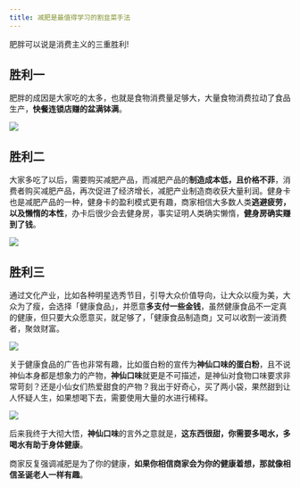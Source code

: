 ```yaml
---
title: 减肥是最值得学习的割韭菜手法
---
```


肥胖可以说是消费主义的三重胜利!



## 胜利一

肥胖的成因是大家吃的太多，也就是食物消费量足够大，大量食物消费拉动了食品生产，**快餐连锁店赚的盆满钵满**。

![](https://www.v2fy.com/asset/0i/jikemiji/jikemiji-md/kr-000080.assets/1240-20200719103603175.jpeg)

## 胜利二

大家多吃了以后，需要购买减肥产品，而减肥产品的**制造成本低，且价格不菲**，消费者购买减肥产品，再次促进了经济增长，减肥产业制造商收获大量利润。健身卡也是减肥产品的一种，健身卡的盈利模式更有趣，商家相信大多数人类**逃避疲劳，以及懒惰的本性**，办卡后很少会去健身房，事实证明人类确实懒惰，**健身房确实赚到了钱**。

![](https://www.v2fy.com/asset/0i/jikemiji/jikemiji-md/kr-000080.assets/1240.jpeg)

## 胜利三

通过文化产业，比如各种明星选秀节目，引导大众价值导向，让大众以瘦为美，大众为了瘦，会选择「健康食品」，并愿意**多支付一些金钱**，虽然健康食品不一定真的健康，但只要大众愿意买，就足够了，「健康食品制造商」又可以收割一波消费者，聚敛财富。

![](https://www.v2fy.com/asset/0i/jikemiji/jikemiji-md/kr-000080.assets/1240-20200719103603185.jpeg)



关于健康食品的广告也非常有趣，比如蛋白粉的宣传为**神仙口味的蛋白粉**，且不说神仙本身都是想象力的产物，**神仙口味**就更是不可描述，是神仙对食物口味要求非常苛刻？还是小仙女们热爱甜食的产物？我出于好奇心，买了两小袋，果然甜到让人怀疑人生，如果想喝下去，需要使用大量的水进行稀释。

![](https://www.v2fy.com/asset/0i/jikemiji/jikemiji-md/kr-000080.assets/1240-20200719103603191.jpeg)

后来我终于大彻大悟，**神仙口味**的言外之意就是，**这东西很甜，你需要多喝水，多喝水有助于身体健康**。

商家反复强调减肥是为了你的健康，**如果你相信商家会为你的健康着想，那就像相信圣诞老人一样有趣**。